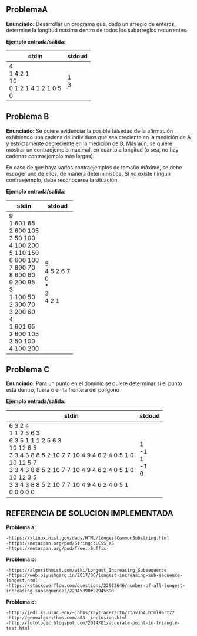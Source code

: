 
## ProblemaA
**Enunciado:**
Desarrollar un programa que, dado un arreglo de enteros, determine la longitud máxima dentro de todos
los subarreglos recurrentes.

**Ejemplo entrada/salida:**

|stdin|stdoud|
|--|--|
|4<br>1 4 2 1 <br>10 <br>0 1 2 1 4 1 2 1 0 5<br>0 |1<br>3  |


## Problema B

**Enunciado:**
Se quiere evidenciar la posible falsedad de la afirmación exhibiendo una cadena de individuos que sea
creciente en la medición de A y estrictamente decreciente en la medición de B. Más aún, se quiere
mostrar un contraejemplo maximal, en cuanto a longitud (o sea, no hay cadenas contraejemplo más
largas).

En caso de que haya varios contraejemplos de tamaño máximo, se debe escoger uno de ellos, de
manera determinística. Si no existe ningún contraejemplo, debe reconocerse la situación.

**Ejemplo entrada/salida:**

|stdin|stdoud|
|--|--|
|9<br>1 601 65 <br>2 600 105 <br>3 50 100 <br>4 100 200 <br>5 110 150 <br>6 600 100 <br>7 800 70 <br>8 600 60 <br>9 200 95 <br>3 <br>1 100 50 <br>2 300 70 <br>3 200 60 <br>4 <br>1 601 65 <br>2 600 105 <br>3 50 100 <br>4 100 200|5<br> 4 5 2 6 7<br> 0<br> *<br> 3<br> 4 2 1|

## Problema C
**Enunciado:**
Para un punto en el dominio se quiere determinar si el punto está dentro, fuera o en la frontera del
polígono

**Ejemplo entrada/salida:**

|stdin|stdoud|
|--|--|
|6 3 2 4 <br>1 1 2 5 6 3 <br>6 3 5 1 1 1 2 5 6 3 <br>10 12 6 5 <br>3 3 4 3 8 8 5 2 10 7 7 10 4 9 4 6 2 4 0 5 1 0 <br>10 12 5 7 <br>3 3 4 3 8 8 5 2 10 7 7 10 4 9 4 6 2 4 0 5 1 0 <br>10 12 3 5 <br>3 3 4 3 8 8 5 2 10 7 7 10 4 9 4 6 2 4 0 5 1 <br>0 0 0 0 0|1 <br>-1 <br>1 <br>-1 <br>0 |


## REFERENCIA DE SOLUCION IMPLEMENTADA
**Problema a:**

    -https://xlinux.nist.gov/dads/HTML/longestCommonSubstring.html
    -https://metacpan.org/pod/String::LCSS_XS
    -https://metacpan.org/pod/Tree::Suffix
    
**Problema b:**

    -https://algorithmist.com/wiki/Longest_Increasing_Subsequence
    -https://web.piyushgarg.in/2017/06/longest-increasing-sub-sequence-longest.html
    -https://stackoverflow.com/questions/22923646/number-of-all-longest-increasing-subsequences/22945390#22945390
    
**Problema c:**

    -http://jedi.ks.uiuc.edu/~johns/raytracer/rtn/rtnv3n4.html#art22
    -http://geomalgorithms.com/a03-_inclusion.html
    -http://totologic.blogspot.com/2014/01/accurate-point-in-triangle-test.html
    
